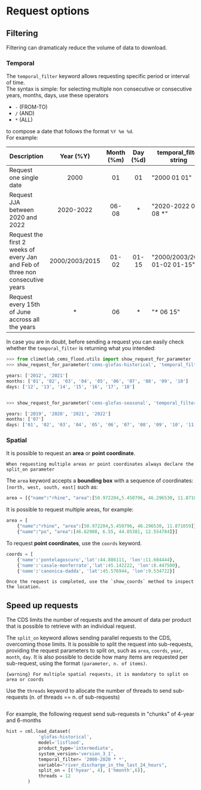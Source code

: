 # Request options

## Filtering

Filtering can dramaticaly reduce the volume of data to download.

### Temporal

The `temporal_filter` keyword allows requesting specific period or interval of time. </br>
The syntax is simple: for selecting multiple non consecutive or consecutive years, months, days, use these operators

- `-` (FROM-TO) 
- `/` (AND)
- `*` (ALL)

to compose a date that follows the format `%Y %m %d`. </br>
For example:

| Description        |  Year (%Y) | Month (%m)|  Day  (%d)| temporal_filter string|
|--------|:-----:|:-----:|:-----:|-------------|
| Request one single date       |   2000  |   01  |   01  | "2000 01 01"     |             |
| Request JJA between 2020 and 2022| 2020-2022 | 06-08 | * | "2020-2022 06-08 *"|             |
| Request the first 2 weeks of every Jan and Feb of three non consecutive years| 2000/2003/2015 | 01-02 | 01-15 | "2000/2003/2015 01-02 01-15"|             |
| Request every 15th of June accross all the years |   *   |   06   |   *   | "* 06 15"       |             |


In case you are in doubt, before sending a request you can easily check whether the `temporal_filter` is returning what you intended:


```python
>>> from climetlab_cems_flood.utils import show_request_for_parameter
>>> show_request_for_parameter('cems-glofas-historical', 'temporal_filter', '2012/2021 01-10 12-18')

years: ['2012', '2021']
months: ['01', '02', '03', '04', '05', '06', '07', '08', '09', '10']
days: ['12', '13', '14', '15', '16', '17', '18']


>>> show_request_for_parameter('cems-glofas-seasonal', 'temporal_filter', '* 07 *')

years: ['2019', '2020', '2021', '2022']
months: ['07']
days: ['01', '02', '03', '04', '05', '06', '07', '08', '09', '10', '11', '12', '13', '14', '15', '16', '17', '18', '19', '20', '21', '22', '23', '24', '25', '26', '27', '28', '29', '30', '31']
```

### Spatial

It is possible to request an **area** or **point coordinate**.

```{warning} 
When requesting multiple areas or point coordinates always declare the split_on parameter 
```

The `area` keyword accepts a **bounding box** with a sequence of coordinates: `[north, west, south, east]` such as:

```python
area = [{"name":"rhine", "area":[50.972204,5.450796, 46.296530, 11.871059]}]
```
It is possible to request multiple areas, for example:

```python
area = [
    {"name":"rhine", "area":[50.972204,5.450796, 46.296530, 11.871059]},
    {"name":"po", "area":[46.62980, 6.55, 44.05381, 12.554784]}]
```

To request **point coordinates**, use the `coords` keyword. 

```python
coords = [
    {'name':'pontelagoscuro','lat':44.886111, 'lon':11.604444},
    {'name':'casale-monferrato','lat':45.142222, 'lon':8.447500},
    {'name':'canonica-dadda', 'lat':45.576944, 'lon':9.534722}]
```

```{note} The CDS always returns 4 grid cells when requesting a point coordinate. 
Once the request is completed, use the `show_coords` method to inspect the location.
 ```


## Speed up requests

The CDS limits the number of requests and the amount of data per product that is possible to retrieve with an individual request.

The `split_on` keyword allows sending parallel requests to the CDS, overcoming those limits. 
It is possible to split the request into sub-requests, providing the request parameters to split on, such as `area`, `coords`, `year`, `month`, `day`. It is also possible to decide how many items are requested per sub-request, using the format `(parameter, n. of items)`.

```{warning} For multiple spatial requests, it is mandatory to split on area or coords```

Use the `threads` keyword to allocate the number of threads to send sub-requests (n. of threads == n. of sub-requests) 

```{note} Reforecast and historical products require an "h" before "year"-> "hyear", "month"->"hmonth", "day"->"hday" 
```

For example, the following request send sub-requests in "chunks" of 4-year and 6-months

```python
hist = cml.load_dataset(
            'glofas-historical',
            model='lisflood',
            product_type='intermediate',
            system_version='version_3_1',
            temporal_filter= '2000-2020 * *',
            variable="river_discharge_in_the_last_24_hours",
            split_on = [('hyear', 4), ('hmonth',6)],
            threads = 12
        )

```
